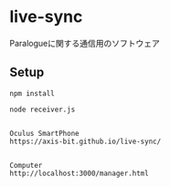 # live-sync
Paralogueに関する通信用のソフトウェア

## Setup

```
npm install
```

```
node receiver.js
```

```

Oculus SmartPhone
https://axis-bit.github.io/live-sync/


Computer
http://localhost:3000/manager.html


```
